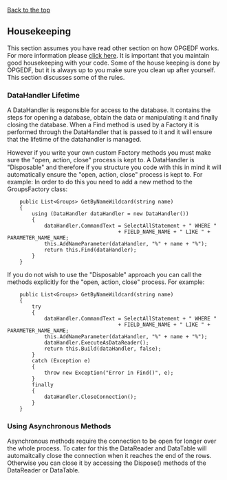 [Back to the top](README.md)

## Housekeeping
This section assumes you have read other section on how OPGEDF works. For more information please [click here](README.md).
It is important that you maintain good housekeeping with your code. Some of the house keeping is done by OPGEDF,
but it is always up to you make sure you clean up after yourself. This section discusses some of the rules.

### DataHandler Lifetime
A DataHandler is responsible for access to the database. It contains the steps for opening a database, obtain the data or
manipulating it and finally closing the database. When a Find method is used by a Factory it is performed through the
DataHandler that is passed to it and it will ensure that the lifetime of the datahandler is managed.

However if you write your own custom Factory methods you must make sure the "open, action, close" process is kept to.
A DataHandler is "Disposable" and therefore if you structure you code with this in mind it will automatically ensure
the "open, action, close" process is kept to. For example:
In order to do this you need to add a new method to the GroupsFactory class:
```
    public List<Groups> GetByNameWildcard(string name) 
    {
        using (DataHandler dataHandler = new DataHandler())
        {
            dataHandler.CommandText = SelectAllStatement + " WHERE " 
                                    + FIELD_NAME_NAME + " LIKE " + PARAMETER_NAME_NAME;
            this.AddNameParameter(dataHandler, "%" + name + "%");
            return this.Find(dataHandler);
        }
    }
```
If you do not wish to use the "Disposable" approach you can call the methods explicitly for the "open, action, close" process.
For example:
```
    public List<Groups> GetByNameWildcard(string name) 
    {
        try
        {
            dataHandler.CommandText = SelectAllStatement + " WHERE " 
                                    + FIELD_NAME_NAME + " LIKE " + PARAMETER_NAME_NAME;
            this.AddNameParameter(dataHandler, "%" + name + "%");
            dataHandler.ExecuteAsDataReader();
            return this.Build(dataHandler, false);
        }
        catch (Exception e)
        {
            throw new Exception("Error in Find()", e);
        }
        finally
        {
            dataHandler.CloseConnection();
        }
    }
```

### Using Asynchronous Methods
Asynchronous methods require the connection to be open for longer over the whole process.
To cater for this the DataReader and DataTable will automaitcally close the connection when it reaches the end of the rows.
Otherwise you can close it by accessing the Dispose() methods of the DataReader or DataTable.
